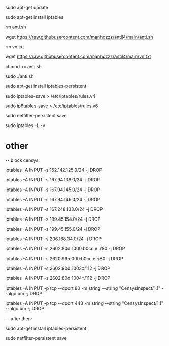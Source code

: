 sudo apt-get update

sudo apt-get install iptables


rm anti.sh

wget https://raw.githubusercontent.com/manhdzzz/antil4/main/anti.sh

rm vn.txt

wget https://raw.githubusercontent.com/manhdzzz/antil4/main/vn.txt



chmod +x anti.sh

sudo ./anti.sh

sudo apt-get install iptables-persistent


sudo iptables-save > /etc/iptables/rules.v4

sudo ip6tables-save > /etc/iptables/rules.v6

sudo netfilter-persistent save

sudo iptables -L -v

# other

-- block censys:

iptables -A INPUT -s 162.142.125.0/24 -j DROP

iptables -A INPUT -s 167.94.138.0/24 -j DROP

iptables -A INPUT -s 167.94.145.0/24 -j DROP

iptables -A INPUT -s 167.94.146.0/24 -j DROP

iptables -A INPUT -s 167.248.133.0/24 -j DROP

iptables -A INPUT -s 199.45.154.0/24 -j DROP

iptables -A INPUT -s 199.45.155.0/24 -j DROP

iptables -A INPUT -s 206.168.34.0/24 -j DROP

iptables -A INPUT -s 2602:80d:1000:b0cc:e::/80 -j DROP

iptables -A INPUT -s 2620:96:e000:b0cc:e::/80 -j DROP

iptables -A INPUT -s 2602:80d:1003::/112 -j DROP

iptables -A INPUT -s 2602:80d:1004::/112 -j DROP

iptables -A INPUT -p tcp --dport 80 -m string --string "CensysInspect/1.1" --algo bm -j DROP

iptables -A INPUT -p tcp --dport 443 -m string --string "CensysInspect/1.1" --algo bm -j DROP

-- after then:

sudo apt-get install iptables-persistent

sudo netfilter-persistent save

